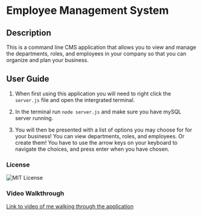 # Employee Management System

## Description 
This is a command line CMS application that allows you to view and manage the departments, roles, and employees in your company
so that you can organize and plan your business.

## User Guide
1. When first using this application you will need to right click the `server.js` file and open the intergrated terminal.

2. In the terminal run `node server.js` and make sure you have mySQL server running. 

3. You will then be presented with a list of options you may choose for for your business! You can view departments, roles, and employees. Or create them! You have to use the arrow keys on your keyboard to navigate the choices, and press enter when you have chosen. 

### License 
![MIT License](https://img.shields.io/apm/l/PACK?style=plastic)

### Video Walkthrough
[Link to video of me walking through the application](https://drive.google.com/file/d/1br5fB0odGwJoAnXUS_lejPCf4p66MgVG/view)